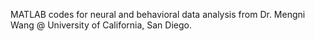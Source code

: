 MATLAB codes for neural and behavioral data analysis from Dr. Mengni Wang @ University of California, San Diego.
